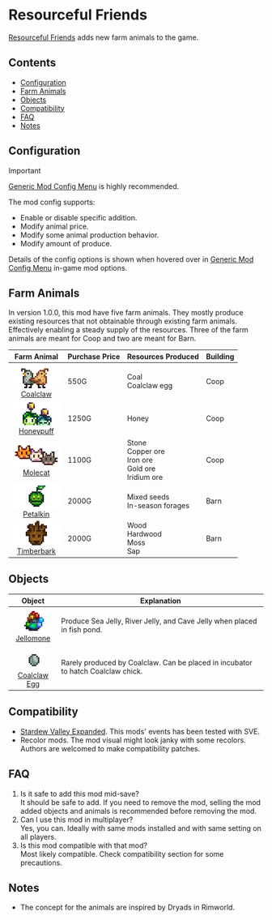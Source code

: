# Resourceful Friends

[Resourceful Friends](https://www.nexusmods.com/stardewvalley/mods/23227) adds new farm animals to the game.

## Contents

* [Configuration](#configuration)
* [Farm Animals](#farm-animals)
* [Objects](#objects)
* [Compatibility](#compatibility)
* [FAQ](#faq)
* [Notes](#notes)

## Configuration

> [!IMPORTANT]
> [Generic Mod Config Menu](https://www.nexusmods.com/stardewvalley/mods/5098) is highly recommended.

The mod config supports:

* Enable or disable specific addition.
* Modify animal price.
* Modify some animal production behavior.
* Modify amount of produce.

Details of the config options is shown when hovered over in [Generic Mod Config Menu](https://www.nexusmods.com/stardewvalley/mods/5098) in-game mod options.

## Farm Animals

In version 1.0.0, this mod have five farm animals. They mostly produce existing resources that not obtainable through existing farm animals. Effectively enabling a steady supply of the resources. Three of the farm animals are meant for Coop and two are meant for Barn.

| Farm Animal | Purchase Price | Resources Produced | Building |
| :---------: | -------------- | ------------------ | -------- |
|![Coalclaw](Documentation/ShopTexture/Coalclaw.png)<br>[Coalclaw](Documentation/Coalclaw.md) | 550G | Coal<br>Coalclaw egg | Coop |
|![Honeypuff](Documentation/ShopTexture/Honeypuff.png)<br>[Honeypuff](Documentation/Honeypuff.md) | 1250G | Honey | Coop |
|![Molecat](Documentation/ShopTexture/Molecat.png)<br>[Molecat](Documentation/Molecat.md) | 1100G | Stone<br>Copper ore<br>Iron ore<br>Gold ore<br>Iridium ore | Coop |
|![Petalkin](Documentation/ShopTexture/Petalkin.png)<br>[Petalkin](Documentation/Petalkin.md) | 2000G | Mixed seeds<br>In-season forages | Barn |
|![Timberbark](Documentation/ShopTexture/Timberbark.png)<br>[Timberbark](Documentation/Timberbark.md) | 2000G | Wood<br>Hardwood<br>Moss<br>Sap | Barn |

## Objects

| Object | Explanation |
| :----: | ----------- |
|![Jellomone](Documentation/Objects/Jellomone.png)<br>[Jellomone](Documentation/Jellomone.md) | Produce Sea Jelly, River Jelly, and Cave Jelly when placed in fish pond. |
|![CoalclawEgg](Documentation/Objects/CoalclawEgg.png)<br>[Coalclaw Egg](Documentation/CoalclawEgg.md) | Rarely produced by Coalclaw. Can be placed in incubator to hatch Coalclaw chick. |

## Compatibility

* [Stardew Valley Expanded](https://www.nexusmods.com/stardewvalley/mods/3753). This mods' events has been tested with SVE.
* Recolor mods. The mod visual might look janky with some recolors. Authors are welcomed to make compatibility patches.

## FAQ

1. Is it safe to add this mod mid-save? <br>
It should be safe to add. If you need to remove the mod, selling the mod added objects and animals is recommended before removing the mod.
2. Can I use this mod in multiplayer? <br>
Yes, you can. Ideally with same mods installed and with same setting on all players.
3. Is this mod compatible with that mod? <br>
Most likely compatible. Check compatibility section for some precautions.

## Notes

* The concept for the animals are inspired by Dryads in Rimworld.
